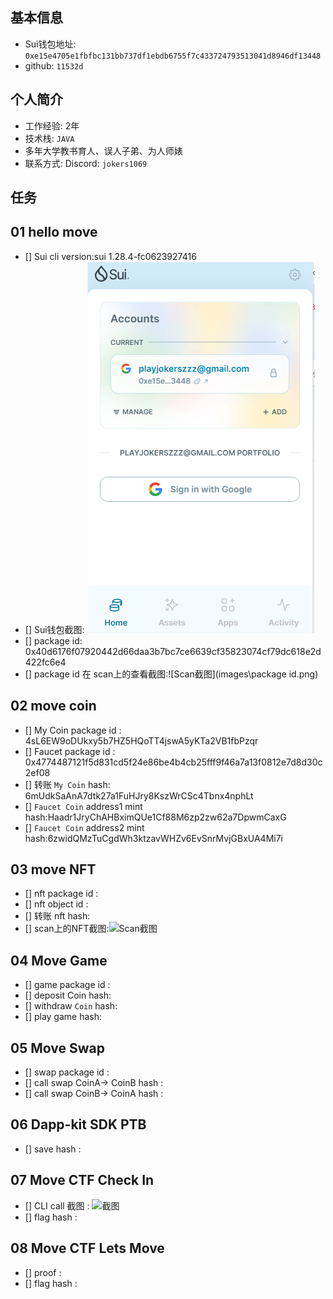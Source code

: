## 基本信息
- Sui钱包地址: `0xe15e4705e1fbfbc131bb737df1ebdb6755f7c433724793513041d8946df13448`
- github: `11532d`

## 个人简介
- 工作经验: 2年
- 技术栈: `JAVA` 
- 多年大学教书育人、误人子弟、为人师婊
- 联系方式: Discord: `jokers1069` 

## 任务

##   01 hello move  
- [] Sui cli version:sui 1.28.4-fc0623927416
- [] Sui钱包截图: ![Sui钱包截图](images\sui钱包.png)
- [] package id: 0x40d6176f07920442d66daa3b7bc7ce6639cf35823074cf79dc618e2d422fc6e4
- [] package id 在 scan上的查看截图:![Scan截图](images\package id.png)

##   02 move coin
- [] My Coin package id : 4sL6EW9oDUkxy5b7HZ5HQoTT4jswA5yKTa2VB1fbPzqr
- [] Faucet package id : 0x4774487121f5d831cd5f24e86be4b4cb25fff9f46a7a13f0812e7d8d30c2ef08
- [] 转账 `My Coin` hash: 6mUdkSaAnA7dtk27a1FuHJry8KszWrCSc4Tbnx4nphLt
- [] `Faucet Coin` address1 mint hash:Haadr1JryChAHBximQUe1Cf88M6zp2zw62a7DpwmCaxG
- [] `Faucet Coin` address2 mint hash:6zwidQMzTuCgdWh3ktzavWHZv6EvSnrMvjGBxUA4Mi7i

##   03 move NFT
- [] nft package id :
- [] nft object id : 
- [] 转账 nft  hash:
- [] scan上的NFT截图:![Scan截图](./images/你的图片地址)

##   04 Move Game
- [] game package id :
- [] deposit Coin hash:
- [] withdraw `Coin` hash:
- [] play game hash:

##   05 Move Swap
- [] swap package id :
- [] call swap CoinA-> CoinB  hash :
- [] call swap CoinB-> CoinA  hash :

##   06 Dapp-kit SDK PTB
- [] save hash :

##   07 Move CTF Check In
- [] CLI call 截图 : ![截图](./images/你的图片地址)
- [] flag hash :

##   08 Move CTF Lets Move
- [] proof : 
- [] flag hash :
